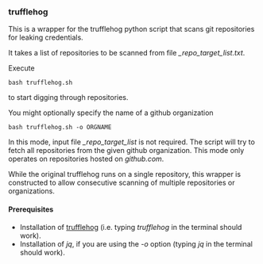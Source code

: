 ### trufflehog

This is a wrapper for the trufflehog python script that scans git repositories for leaking credentials.

It takes a list of repositories to be scanned from file *_repo_target_list.txt*. 

Execute 

    bash trufflehog.sh

to start digging through repositories.

You might optionally specify the name of a github organization

    bash trufflehog.sh -o ORGNAME

In this mode, input file *_repo_target_list* is not required. The script will try to fetch all repositories from the given github organization. This mode only operates on repositories hosted on *github.com*.

While the original trufflehog runs on a single repository, this wrapper is constructed to allow consecutive scanning of multiple repositories or organizations.

#### Prerequisites
* Installation of [trufflehog](https://github.com/dxa4481/truffleHog) (i.e. typing *trufflehog* in the terminal should work).
* Installation of *jq*, if you are using the *-o* option (typing *jq* in the terminal should work).
